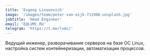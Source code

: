 ```yaml
---
title: 'Evgeny Linuxovich'
image: '/images/team/peter-van-eijk-711986-unsplash.jpg'
jobtitle: 'Head Engineer'
email: 'E@LVMC.RU'
telegram: 'https://t.me/lvmc/'
---
```


Ведущий инженер, разворачивание серверов на базе ОС Linux, настройка систем контейнеризации, автоматизации процессов. 
